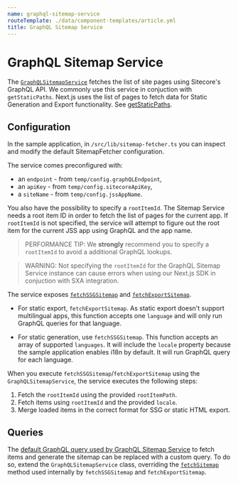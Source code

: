 ```yaml
---
name: graphql-sitemap-service
routeTemplate: ./data/component-templates/article.yml
title: GraphQL Sitemap Service
---
```


# GraphQL Sitemap Service

The [`GraphQLSitemapService`](https://github.com/Sitecore/jss/blob/release/18.0.0/ref-docs/sitecore-jss-nextjs/modules/services_graphql_sitemap_service.md) fetches the list of site pages using Sitecore's GraphQL API. We commonly use this service in conjuction with `getStaticPaths`. Next.js uses the list of pages to fetch data for Static Generation and Export functionality. See [getStaticPaths](/docs/nextjs/data-fetching/getStaticPaths). 

## Configuration

In the sample application, in `/src/lib/sitemap-fetcher.ts` you can inspect and modify the default SitemapFetcher configuration. 

The service comes preconfigured with:
- an `endpoint` - from `temp/config.graphQLEndpoint`,
- an `apiKey` - from `temp/config.sitecoreApiKey`,
- a `siteName` - from `temp/config.jssAppName`. 

You also have the possibility to specify a `rootItemId`. The Sitemap Service needs a root item ID in order to fetch the list of pages for the current app. If `rootItemId` is not specified, the service will attempt to figure out the root item for the current JSS app using GraphQL and the app name.

> PERFORMANCE TIP: We **strongly** recommend you to specify a `rootItemId` to avoid a additional GraphQL lookups. 

> WARNING: Not specifying the `rootItemId` for the GraphQL Sitemap Service instance can cause errors when using our Next.js SDK in conjuction with SXA integration. 

The service exposes [`fetchSSGSitemap`](https://github.com/Sitecore/jss/blob/release/18.0.0/ref-docs/sitecore-jss-nextjs/classes/services_graphql_sitemap_service.GraphQLSitemapService.md#fetchssgsitemap) and [`fetchExportSitemap`](https://github.com/Sitecore/jss/blob/release/18.0.0/ref-docs/sitecore-jss-nextjs/classes/services_graphql_sitemap_service.GraphQLSitemapService.md#fetchexportsitemap).

* For static export, `fetchExportSitemap`. As static export doesn't support multilingual apps, this function accepts one `language` and will only run GraphQL queries for that language.

* For static generation, use `fetchSSGSitemap`. This function accepts an array of supported `languages`. It will include the `locale` property because the sample application enables i18n by default. It will run GraphQL query for each language.

When you execute `fetchSSGSitemap`/`fetchExportSitemap` using the `GraphQLSitemapService`, the service executes the following steps:

1. Fetch the `rootItemId` using the provided `rootItemPath`.
2. Fetch items using `rootItemId` and the provided `locale`.
3. Merge loaded items in the correct format for SSG or static HTML export.

## Queries

The [default GraphQL query used by GraphQL Sitemap Service](https://github.com/Sitecore/jss/blob/release/18.0.0/packages/sitecore-jss-nextjs/src/services/graphql-sitemap-service.ts#L18-L49) to fetch items and generate the sitemap can be replaced with a custom query. To do so, extend the `GraphQLSitemapService` class, overriding the [`fetchSitemap`](https://github.com/Sitecore/jss/blob/release/18.0.0/ref-docs/sitecore-jss-nextjs/classes/services_graphql_sitemap_service.GraphQLSitemapService.md#fetchsitemap) method used internally by `fetchSSGSitemap` and `fetchExportSitemap`.
